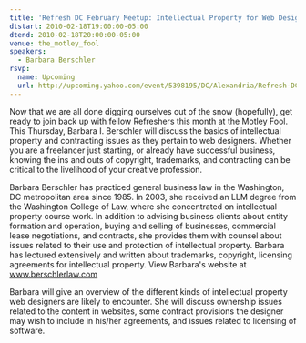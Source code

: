 ```yaml
---
title: 'Refresh DC February Meetup: Intellectual Property for Web Designers'
dtstart: 2010-02-18T19:00:00-05:00
dtend: 2010-02-18T20:00:00-05:00
venue: the_motley_fool
speakers:
  - Barbara Berschler
rsvp:
  name: Upcoming
  url: http://upcoming.yahoo.com/event/5398195/DC/Alexandria/Refresh-DC-February-Meetup-Intellectual-Property-for-Web-Designers/The-Motley-Fool/
---
```


Now that we are all done digging ourselves out of the snow (hopefully), get ready to join back up with fellow Refreshers this month at the Motley Fool. This Thursday, Barbara I. Berschler will discuss the basics of intellectual property and contracting issues as they pertain to web designers. Whether you are a freelancer just starting, or already have successful business, knowing the ins and outs of copyright, trademarks, and contracting can be critical to the livelihood of your creative profession.

Barbara Berschler has practiced general business law in the Washington, DC metropolitan area since 1985. In 2003, she received an LLM degree from the Washington College of Law, where she concentrated on intellectual property course work. In addition to advising business clients about entity formation and operation, buying and selling of businesses, commercial lease negotiations, and contracts, she provides them with counsel about issues related to their use and protection of intellectual property. Barbara has lectured extensively and written about trademarks, copyright, licensing agreements for intellectual property. View Barbara's website at www.berschlerlaw.com

Barbara will give an overview of the different kinds of intellectual property web designers are likely to encounter. She will discuss ownership issues related to the content in websites, some contract provisions the designer may wish to include in his/her agreements, and issues related to licensing of software.
